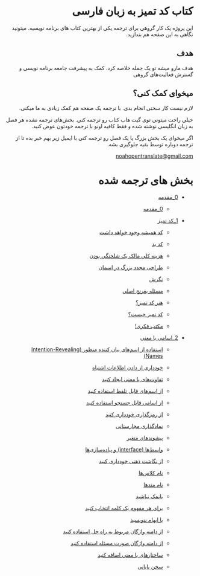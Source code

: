 
<h1 dir="rtl"> کتاب کد تمیز به زبان فارسی</h1>
<div dir="rtl">
این پروژه یک کار گروهی برای ترجمه یکی از بهترین کتاب های برنامه نویسیه. میتونید نگاهی به این صفحه هم بندازید.

## هدف

هدف مارو میشه تو یک جمله خلاصه کرد. کمک به پیشرفت جامعه برنامه نویسی و گسترش فعالیت‌های گروهی


## میخوای کمک کنی؟

لازم نیست کار سختی انجام بدی. با ترجمه یک صفحه هم کمک زیادی به ما میکنی.

خیلی راحت میتونی توی گیت هاب کتاب رو ترجمه کنی. بخش‌های ترجمه نشده هر فصل به زبان انگلیسی نوشته شده و فقط کافیه اونو با ترجمه خودتون عوض کنید.

اگر میخوای یک بخش بزرگ یا یک فصل رو ترجمه کنی با ایمیل زیر بهم خبر بده تا از ترجمه دوباره توسط بقیه جلوگیری بشه.   

<a dir="ltr" href="mailto:noahopentranslate@gmail.com">noahopentranslate@gmail.com</a>
 
 # بخش های ترجمه شده

* [0_مقدمه](0_introduction(completed)/introduction.md)
  * [0_مقدمه](0_introduction(completed)/introduction.md)
* [1\_کد تمیز](Clean_Code(completed)/clean-code.md)

  * [کد همیشه وجود خواهد داشت](https://github.com/Noah1001000/clean-code-persian/blob/master/1_Clean_Code(completed)/clean-code.md#%DA%A9%D8%AF-%D9%87%D9%85%DB%8C%D8%B4%D9%87-%D9%88%D8%AC%D9%88%D8%AF-%D8%AE%D9%88%D8%A7%D9%87%D8%AF-%D8%AF%D8%A7%D8%B4%D8%AA)
  
  * [کد بد](https://github.com/Noah1001000/clean-code-persian/blob/master/1_Clean_Code(completed)/clean-code.md#%DA%A9%D8%AF-%D8%A8%D8%AF)
  
  * [هزینه کلی مالک یک شلختگی بودن](https://github.com/Noah1001000/clean-code-persian/blob/master/1_Clean_Code(completed)/clean-code.md#%D9%87%D8%B2%DB%8C%D9%86%D9%87-%DA%A9%D9%84%DB%8C-%D9%85%D8%A7%D9%84%DA%A9-%DB%8C%DA%A9-%D8%B4%D9%84%D8%AE%D8%AA%DA%AF%DB%8C-%D8%A8%D9%88%D8%AF%D9%86)
  
  * [طراحی مجدد بزرگ در اسمان](https://github.com/Noah1001000/clean-code-persian/blob/master/1_Clean_Code(completed)/clean-code.md#%D8%B7%D8%B1%D8%A7%D8%AD%DB%8C-%D9%85%D8%AC%D8%AF%D8%AF-%D8%A8%D8%B2%D8%B1%DA%AF-%D8%AF%D8%B1-%D8%A7%D8%B3%D9%85%D8%A7%D9%86)
  
  * [نگرش](https://github.com/Noah1001000/clean-code-persian/blob/master/1_Clean_Code(completed)/clean-code.md#%D9%86%DA%AF%D8%B1%D8%B4)
  
  * [مسئله بغرنج اصلی](https://github.com/Noah1001000/clean-code-persian/blob/master/1_Clean_Code(completed)/clean-code.md#%D9%85%D8%B3%D8%A6%D9%84%D9%87-%D8%A8%D8%BA%D8%B1%D9%86%D8%AC-%D8%A7%D8%B5%D9%84%DB%8C)
  
  * [هنر کد تمیز؟](https://github.com/Noah1001000/clean-code-persian/blob/master/1_Clean_Code(completed)/clean-code.md#%D9%87%D9%86%D8%B1-%DA%A9%D8%AF-%D8%AA%D9%85%DB%8C%D8%B2)
  
  * [کد تمیز چیست؟](https://github.com/Noah1001000/clean-code-persian/blob/master/1_Clean_Code(completed)/clean-code.md#%DA%A9%D8%AF-%D8%AA%D9%85%DB%8C%D8%B2-%DA%86%DB%8C%D8%B3%D8%AA)
  
  * [مکتب فکری!](https://github.com/Noah1001000/clean-code-persian/blob/master/1_Clean_Code(completed)/clean-code.md#%D9%85%DA%A9%D8%AA%D8%A8-%D9%81%DA%A9%D8%B1%DB%8C)
* [2\_اسامی با معنی](2_meaningful-names(completed)/meaningful-names.md)

  * [استفاده از اسم‌های بیان کننده منظور (Intention-Revealing Names)](https://github.com/Noah1001000/clean-code-persian/blob/master/2_meaningful-names(completed)/meaningful%20names.md#%D8%A7%D8%B3%D8%AA%D9%81%D8%A7%D8%AF%D9%87-%D8%A7%D8%B2-%D8%A7%D8%B3%D9%85%D9%87%D8%A7%DB%8C-%D8%A8%DB%8C%D8%A7%D9%86-%DA%A9%D9%86%D9%86%D8%AF%D9%87-%D9%85%D9%86%D8%B8%D9%88%D8%B1-intention-revealing-names)
  
  * [خودداری از دادن اطلاعات اشتباه](https://github.com/Noah1001000/clean-code-persian/blob/master/2_meaningful-names(completed)/meaningful%20names.md#%D8%AE%D9%88%D8%AF%D8%AF%D8%A7%D8%B1%DB%8C-%D8%A7%D8%B2-%D8%AF%D8%A7%D8%AF%D9%86-%D8%A7%D8%B7%D9%84%D8%A7%D8%B9%D8%A7%D8%AA-%D8%A7%D8%B4%D8%AA%D8%A8%D8%A7%D9%87)
  
  * [تفاوت‌های با معنی ایجاد کنید](https://github.com/Noah1001000/clean-code-persian/blob/master/2_meaningful-names(completed)/meaningful%20names.md#%D8%AA%D9%81%D8%A7%D9%88%D8%AA%D9%87%D8%A7%DB%8C-%D8%A8%D8%A7-%D9%85%D8%B9%D9%86%DB%8C-%D8%A7%DB%8C%D8%AC%D8%A7%D8%AF-%DA%A9%D9%86%DB%8C%D8%AF)
  
  * [از اسم‌های قابل تلفظ استفاده کنید](https://github.com/Noah1001000/clean-code-persian/blob/master/2_meaningful-names(completed)/meaningful%20names.md#%D8%A7%D8%B2-%D8%A7%D8%B3%D9%85%D9%87%D8%A7%DB%8C-%D9%82%D8%A7%D8%A8%D9%84-%D8%AA%D9%84%D9%81%D8%B8-%D8%A7%D8%B3%D8%AA%D9%81%D8%A7%D8%AF%D9%87-%DA%A9%D9%86%DB%8C%D8%AF)
  
  * [از اسامی قابل جستجو استفاده کنید](https://github.com/Noah1001000/clean-code-persian/blob/master/2_meaningful-names(completed)/meaningful%20names.md#%D8%A7%D8%B2-%D8%A7%D8%B3%D8%A7%D9%85%DB%8C-%D9%82%D8%A7%D8%A8%D9%84-%D8%AC%D8%B3%D8%AA%D8%AC%D9%88-%D8%A7%D8%B3%D8%AA%D9%81%D8%A7%D8%AF%D9%87-%DA%A9%D9%86%DB%8C%D8%AF)
  
  * [از رمزگذاری خودداری کنید](https://github.com/Noah1001000/clean-code-persian/blob/master/2_meaningful-names(completed)/meaningful%20names.md#%D8%A7%D8%B2-%D8%B1%D9%85%D8%B2%DA%AF%D8%B0%D8%A7%D8%B1%DB%8C-%D8%AE%D9%88%D8%AF%D8%AF%D8%A7%D8%B1%DB%8C-%DA%A9%D9%86%DB%8C%D8%AF)
  
  * [نمادگذاری مجارستانی](https://github.com/Noah1001000/clean-code-persian/blob/master/2_meaningful-names(completed)/meaningful%20names.md#%D9%86%D9%85%D8%A7%D8%AF%DA%AF%D8%B0%D8%A7%D8%B1%DB%8C-%D9%85%D8%AC%D8%A7%D8%B1%D8%B3%D8%AA%D8%A7%D9%86%DB%8C)
  * [پیشوندهای متغیر](https://github.com/Noah1001000/clean-code-persian/blob/master/2_meaningful-names(completed)/meaningful%20names.md#%D9%BE%DB%8C%D8%B4%D9%88%D9%86%D8%AF%D9%87%D8%A7%DB%8C-%D9%85%D8%AA%D8%BA%DB%8C%D8%B1)
  
  * [واسط‌ها (interface) و پیاده‌سازی‌ها](https://github.com/Noah1001000/clean-code-persian/blob/master/2_meaningful-names(completed)/meaningful%20names.md#%D9%88%D8%A7%D8%B3%D8%B7%D9%87%D8%A7-interface-%D9%88-%D9%BE%DB%8C%D8%A7%D8%AF%D9%87%D8%B3%D8%A7%D8%B2%DB%8C%D9%87%D8%A7)
  
  * [از نگاشت ذهنی خودداری کنید](https://github.com/Noah1001000/clean-code-persian/blob/master/2_meaningful-names(completed)/meaningful%20names.md#%D8%A7%D8%B2-%D9%86%DA%AF%D8%A7%D8%B4%D8%AA-%D8%B0%D9%87%D9%86%DB%8C-%D8%AE%D9%88%D8%AF%D8%AF%D8%A7%D8%B1%DB%8C-%DA%A9%D9%86%DB%8C%D8%AF)
  
  * [نام کلاس‌ها](https://github.com/Noah1001000/clean-code-persian/blob/master/2_meaningful-names(completed)/meaningful%20names.md#%D9%86%D8%A7%D9%85-%DA%A9%D9%84%D8%A7%D8%B3%D9%87%D8%A7)
  
  * [نام متدها](https://github.com/Noah1001000/clean-code-persian/blob/master/2_meaningful-names(completed)/meaningful%20names.md#%D9%86%D8%A7%D9%85-%D9%85%D8%AA%D8%AF%D9%87%D8%A7)
  
  * [بانمک نباشید](https://github.com/Noah1001000/clean-code-persian/blob/master/2_meaningful-names(completed)/meaningful%20names.md#%D8%A8%D8%A7%D9%86%D9%85%DA%A9-%D9%86%D8%A8%D8%A7%D8%B4%DB%8C%D8%AF)
  
  * [برای هر مفهوم یک کلمه انتخاب کنید](https://github.com/Noah1001000/clean-code-persian/blob/master/2_meaningful-names(completed)/meaningful%20names.md#%D8%A8%D8%B1%D8%A7%DB%8C-%D9%87%D8%B1-%D9%85%D9%81%D9%87%D9%88%D9%85-%DB%8C%DA%A9-%DA%A9%D9%84%D9%85%D9%87-%D8%A7%D9%86%D8%AA%D8%AE%D8%A7%D8%A8-%DA%A9%D9%86%DB%8C%D8%AF)
  
  * [با ایهام ننویسید](https://github.com/Noah1001000/clean-code-persian/blob/master/2_meaningful-names(completed)/meaningful%20names.md#%D8%A8%D8%A7-%D8%A7%DB%8C%D9%87%D8%A7%D9%85-%D9%86%D9%86%D9%88%DB%8C%D8%B3%DB%8C%D8%AF)
  
  * [از دامنه واژگان مربوط به راه حل استفاده کنید](https://github.com/Noah1001000/clean-code-persian/blob/master/2_meaningful-names(completed)/meaningful%20names.md#%D8%A7%D8%B2-%D8%AF%D8%A7%D9%85%D9%86%D9%87-%D9%88%D8%A7%DA%98%DA%AF%D8%A7%D9%86-%D9%85%D8%B1%D8%A8%D9%88%D8%B7-%D8%A8%D9%87-%D8%B1%D8%A7%D9%87-%D8%AD%D9%84-%D8%A7%D8%B3%D8%AA%D9%81%D8%A7%D8%AF%D9%87-%DA%A9%D9%86%DB%8C%D8%AF)
  
  * [از دامنه واژگان صورت مسئله استفاده کنید](https://github.com/Noah1001000/clean-code-persian/blob/master/2_meaningful-names(completed)/meaningful%20names.md#%D8%A7%D8%B2-%D8%AF%D8%A7%D9%85%D9%86%D9%87-%D9%88%D8%A7%DA%98%DA%AF%D8%A7%D9%86-%D8%B5%D9%88%D8%B1%D8%AA-%D9%85%D8%B3%D8%A6%D9%84%D9%87-%D8%A7%D8%B3%D8%AA%D9%81%D8%A7%D8%AF%D9%87-%DA%A9%D9%86%DB%8C%D8%AF)
  
  * [ساختارهای با معنی اضافه کنید](https://github.com/Noah1001000/clean-code-persian/blob/master/2_meaningful-names(completed)/meaningful%20names.md#%D8%B3%D8%A7%D8%AE%D8%AA%D8%A7%D8%B1%D9%87%D8%A7%DB%8C-%D8%A8%D8%A7-%D9%85%D8%B9%D9%86%DB%8C-%D8%A7%D8%B6%D8%A7%D9%81%D9%87-%DA%A9%D9%86%DB%8C%D8%AF)
  
  * [سخن پایانی](https://github.com/Noah1001000/clean-code-persian/blob/master/2_meaningful-names(completed)/meaningful%20names.md#%D8%B3%D8%AE%D9%86-%D9%BE%D8%A7%DB%8C%D8%A7%D9%86%DB%8C)
  

</div>

